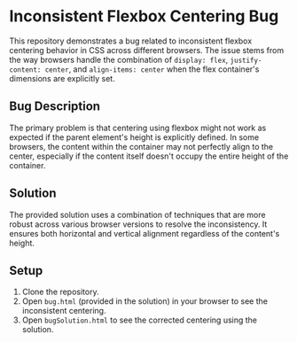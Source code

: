# Inconsistent Flexbox Centering Bug

This repository demonstrates a bug related to inconsistent flexbox centering behavior in CSS across different browsers. The issue stems from the way browsers handle the combination of `display: flex`, `justify-content: center`, and `align-items: center` when the flex container's dimensions are explicitly set.

## Bug Description

The primary problem is that centering using flexbox might not work as expected if the parent element's height is explicitly defined. In some browsers, the content within the container may not perfectly align to the center, especially if the content itself doesn't occupy the entire height of the container. 

## Solution

The provided solution uses a combination of techniques that are more robust across various browser versions to resolve the inconsistency.  It ensures both horizontal and vertical alignment regardless of the content's height. 

## Setup

1. Clone the repository.
2. Open `bug.html` (provided in the solution) in your browser to see the inconsistent centering.
3. Open `bugSolution.html` to see the corrected centering using the solution.